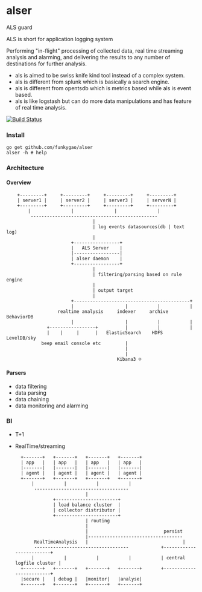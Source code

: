 alser
=====

ALS guard 

ALS is short for application logging system

Performing "in-flight" processing of collected data, real time streaming analysis and alarming, and delivering the results to any number of destinations for further analysis.

*   als is aimed to be swiss knife kind tool instead of a complex system.
*   als is different from splunk which is basically a search engine.
*   als is different from opentsdb which is metrics based while als is event based.
*   als is like logstash but can do more data manipulations and has feature of real time analysis.


[![Build Status](https://travis-ci.org/funkygao/alser.png?branch=master)](https://travis-ci.org/funkygao/alser)

### Install

    go get github.com/funkygao/alser
    alser -h # help

### Architecture

#### Overview

        +---------+     +---------+     +---------+     +---------+
        | server1 |     | server2 |     | server3 |     | serverN |
        +---------+     +---------+     +---------+     +---------+
            |               |               |               |
             -----------------------------------------------
                                    |
                                    | log events datasources(db | text log)
                                    |
                            +-----------------+
                            |   ALS Server    |
                            |-----------------| 
                            | alser daemon    |
                            +-----------------+
                                    |
                                    | filtering/parsing based on rule engine
                                    |
                                    | output target
                                    |
                            +-------------------------------------------+
                            |                   |           |           |
                       realtime analysis     indexer     archive    BehaviorDB
                            |                   |           |           |
                   +-----------------+          |           |           |
                   |    |     |      |   ElasticSearch    HDFS      LevelDB/sky
                 beep email console etc         |
                                                |
                                                |
                                             Kibana3 ☺︎


#### Parsers

*   data filtering
*   data parsing
*   data chaining
*   data monitoring and alarming

### BI

* T+1

* RealTime/streaming

        +-------+   +-------+   +-------+   +-------+
        | app   |   | app   |   | app   |   | app   |
        |-------|   |-------|   |-------|   |-------|
        | agent |   | agent |   | agent |   | agent |
        +-------+   +-------+   +-------+   +-------+
            |           |           |           |
             -----------------------------------
                                |
                    +-----------------------+
                    | load balance cluster  |
                    | collector distributor |
                    +-----------------------+
                                | routing
                                |
                                |                            persist
                                |-----------------------------------
             RealTimeAnalysis   |                                   |
             -----------------------------------            +-------------------------+
            |           |           |           |           | central logfile cluster |
        +-------+   +-------+   +-------+   +-------+       +-------------------------+
        |secure |   | debug |   |monitor|   |analyse|
        +-------+   +-------+   +-------+   +-------+

